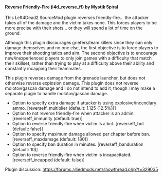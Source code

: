 #### Reverse Friendly-Fire (l4d_reverse_ff) by Mystik Spiral

This Left4Dead2 SourceMod plugin reverses friendly-fire... the attacker takes all of the damage and the victim takes none.
This forces players to be more precise with their shots... or they will spend a lot of time on the ground.

Although this plugin discourages griefers/team killers since they can only damage themselves and no one else, the first objective is to force players to improve their shooting tatics and aim. The second objective is to encourage new/inexperienced players to only join games with a difficulty that match their skillset, rather than trying to play at a difficulty above their ability and constantly incapping their teammates.

This plugin reverses damage from the grenade launcher, but does not otherwise reverse explosion damage.
This plugin does not reverse molotov/gascan damage and I do not intend to add it, though I may make a separate plugin to handle molotov/gascan damage.

- Option to specify extra damage if attacker is using explosive/incendiary ammo. [reverseff_multiplier (default: 1.125 {12.5%})]
- Option to not reverse friendly-fire when attacker is an admin. [reverseff_immunity (default: true)]
- Option to reverse friendly-fire when victim is a bot. [reverseff_bot (default: false)]
- Option to specify maximum damage allowed per chapter before ban. [reverseff_maxdamage (default: 180)]
- Option to specify ban duration in minutes. [reverseff_banduration (default: 10)]
- Option to reverse friendly-fire when victim is incapacitated. [reverseff_incapped (default: false)]

Plugin discussion: https://forums.alliedmods.net/showthread.php?t=329035
